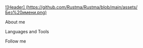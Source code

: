 [![Header] (https://github.com/Rustma/Rustma/blob/main/assets/Без%20имени.png)]()

About me

Languages and Tools

Follow me
